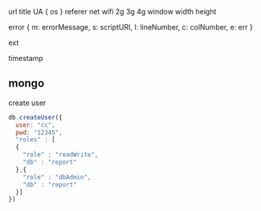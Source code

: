 
url
title
UA {
  os
}
referer
net wifi 2g 3g 4g
window width height

error {
  m: errorMessage,
  s: scriptURI,
  l: lineNumber,
  c: colNumber,
  e: err
}

ext

timestamp


## mongo

create user

```js
db.createUser({
  user: "cc",
  pwd: "12345",
  "roles" : [
  {
    "role" : "readWrite",
    "db" : "report"
  },{
    "role" : "dbAdmin",
    "db" : "report"
  }]
})
```